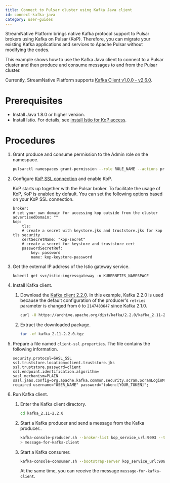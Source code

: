 ```yaml
---
title: Connect to Pulsar cluster using Kafka Java client
id: connect-kafka-java
category: user-guides
---
```


StreamNative Platform brings native Kafka protocol support to Pulsar brokers using Kafka on Pulsar (KoP). Therefore, you can migrate your existing Kafka applications and services to Apache Pulsar without modifying the codes.

This example shows how to use the Kafka Java client to connect to a Pulsar cluster and then produce and consume messages to and from the Pulsar cluster.

Currently, StreamNative Platform supports [Kafka Client v1.0.0 - v2.6.0](https://github.com/streamnative/kop/tree/master/integrations#readme).

# Prerequisites

- Install Java 1.8.0 or higher version.
- Install Istio. For details, see [install Istio for KoP access](/operator-guides/sn-plan.md#install-istio-for-kop-access).

# Procedures

1. Grant produce and consume permission to the Admin role on the namespace.

    ```bash
    pulsarctl namespaces grant-permission --role ROLE_NAME --actions produce,consume NAMESPACE_NAME
    ```

2. Configure [KoP SSL connection](/operator-guides/sn-plan.md#generate-ssl-key-and-certificates-for-KoP) and enable KoP.

    KoP starts up together with the Pulsar broker. To facilitate the usage of KoP, KoP is enabled by default. You can set the following options based on your KoP SSL connection.

    ```
    broker:
    # set your own domain for accessing kop outside from the cluster
    advertisedDomain: ""
    kop:
        tls:
        # create a secret with keystore.jks and truststore.jks for kop tls security
        certSecretName: "kop-secret"
        # create a secret for keystore and truststore cert
        passwordSecretRef:
            key: password
            name: kop-keystore-password
    ```

3. Get the external IP address of the Istio gateway service.

    ```
    kubectl get svc/istio-ingressgateway -n KUBERNETES_NAMESPACE
    ```

4. Install Kafka client.

    1. Download the [Kafka client 2.2.0](https://kafka.apache.org/downloads). In this example, Kafka 2.2.0 is used because the default configuration of the producer's `retries` parameter is changed from `0` to `2147483647` since Kafka 2.1.0.

        ```bash
        curl -O https://archive.apache.org/dist/kafka/2.2.0/kafka_2.11-2.2.0.tgz
        ```

    2. Extract the downloaded package.

        ```bash
        tar -xf kafka_2.11-2.2.0.tgz
        ```

5. Prepare a file named `client-ssl.properties`. The file contains the following information.

    ```
    security.protocol=SASL_SSL
    ssl.truststore.location=client.truststore.jks
    ssl.truststore.password=client
    ssl.endpoint.identification.algorithm=
    sasl.mechanism=PLAIN
    sasl.jaas.config=org.apache.kafka.common.security.scram.ScramLoginModule required username="USER_NAME" password="token:[YOUR_TOKEN]";
    ```

6. Run Kafka client.

   1. Enter the Kafka client directory.

       ```bash
       cd kafka_2.11-2.2.0
       ```     

   2. Start a Kafka producer and send a message from the Kafka producer..

       ```bash
       kafka-console-producer.sh --broker-list kop_service_url:9093 --topic TOPIC_NAME --producer.config client-ssl.properties
       > message-for-kafka-client
       ```

   3. Start a Kafka consumer.

       ```bash
       kafka-console-consumer.sh --bootstrap-server kop_service_url:9093 --topic TOPIC_NAME --consumer.config client-ssl.properties
       ```

       At the same time, you can receive the message `message-for-kafka-client`.
